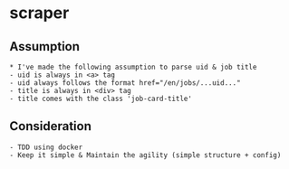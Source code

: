 # scraper

## Assumption
    * I've made the following assumption to parse uid & job title
    - uid is always in <a> tag
    - uid always follows the format href="/en/jobs/...uid..."
    - title is always in <div> tag
    - title comes with the class 'job-card-title'
    
## Consideration
    - TDD using docker
    - Keep it simple & Maintain the agility (simple structure + config)

